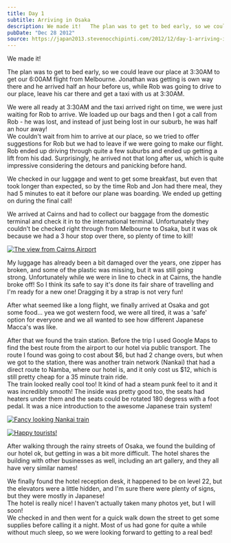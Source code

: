 ```yaml
---
title: Day 1
subtitle: Arriving in Osaka
description: We made it!   The plan was to get to bed early, so we could leave our place at 3:30AM to get our 6:00AM flight from Melbourne. Jonathan was ...
pubDate: "Dec 28 2012"
source: https://japan2013.stevenocchipinti.com/2012/12/day-1-arriving-in-osaka.html
---
```


We made it!

The plan was to get to bed early, so we could leave our place at 3:30AM to get our 6:00AM flight from Melbourne. Jonathan was getting is own way there and he arrived half an hour before us, while Rob was going to drive to our place, leave his car there and get a taxi with us at 3:30AM.

We were all ready at 3:30AM and the taxi arrived right on time, we were just waiting for Rob to arrive. We loaded up our bags and then I got a call from Rob - he was lost, and instead of just being lost in our suburb, he was half an hour away!  
We couldn't wait from him to arrive at our place, so we tried to offer suggestions for Rob but we had to leave if we were going to make our flight. Rob ended up driving through quite a few suburbs and ended up getting a lift from his dad. Surprisingly, he arrived not that long after us, which is quite impressive considering the detours and panicking before hand.

We checked in our luggage and went to get some breakfast, but even that took longer than expected, so by the time Rob and Jon had there meal, they had 5 minutes to eat it before our plane was boarding. We ended up getting on during the final call!

We arrived at Cairns and had to collect our baggage from the domestic terminal and check it in to the international terminal. Unfortunately they couldn't be checked right through from Melbourne to Osaka, but it was ok because we had a 3 hour stop over there, so plenty of time to kill!

[![The view from Cairns Airport](https://1.bp.blogspot.com/-_eOuKXPD-KA/UN258qHC1WI/AAAAAAAAATc/LJhl5q34218/s320/DSC_5656e.jpg)](https://1.bp.blogspot.com/-_eOuKXPD-KA/UN258qHC1WI/AAAAAAAAATc/LJhl5q34218/s1600/DSC_5656e.jpg)

My luggage has already been a bit damaged over the years, one zipper has broken, and some of the plastic was missing, but it was still going strong. Unfortunately while we were in line to check in at Cairns, the handle broke off! So I think its safe to say it's done its fair share of travelling and I'm ready for a new one! Dragging it by a strap is not very fun!

After what seemed like a long flight, we finally arrived at Osaka and got some food... yea we got western food, we were all tired, it was a 'safe' option for everyone and we all wanted to see how different Japanese Macca's was like.

After that we found the train station. Before the trip I used Google Maps to find the best route from the airport to our hotel via public transport. The route I found was going to cost about $6, but had 2 change overs, but when we got to the station, there was another train network (Nankai) that had a direct route to Namba, where our hotel is, and it only cost us $12, which is still pretty cheap for a 35 minute train ride.  
The train looked really cool too! It kind of had a steam punk feel to it and it was incredibly smooth! The inside was pretty good too, the seats had heaters under them and the seats could be rotated 180 degress with a foot pedal. It was a nice introduction to the awesome Japanese train system!

[![Fancy looking Nankai train](https://1.bp.blogspot.com/-408b_g6n9Bw/UN26hDYMUXI/AAAAAAAAATs/IReZc5XCsBc/s320/DSC_5663_NEF.jpg)](https://1.bp.blogspot.com/-408b_g6n9Bw/UN26hDYMUXI/AAAAAAAAATs/IReZc5XCsBc/s1600/DSC_5663_NEF.jpg)

[![Happy tourists!](https://2.bp.blogspot.com/-RG4XO8b48N4/UN26JQUl0vI/AAAAAAAAATk/iEni6Ze1hm4/s320/DSC_5659_NEF.jpg)](https://2.bp.blogspot.com/-RG4XO8b48N4/UN26JQUl0vI/AAAAAAAAATk/iEni6Ze1hm4/s1600/DSC_5659_NEF.jpg)

After walking through the rainy streets of Osaka, we found the building of our hotel ok, but getting in was a bit more difficult. The hotel shares the building with other businesses as well, including an art gallery, and they all have very similar names!

We finally found the hotel reception desk, it happened to be on level 22, but the elevators were a little hidden, and I'm sure there were plenty of signs, but they were mostly in Japanese!  
The hotel is really nice! I haven't actually taken many photos yet, but I will soon!  
We checked in and then went for a quick walk down the street to get some supplies before calling it a night. Most of us had gone for quite a while without much sleep, so we were looking forward to getting to a real bed!
